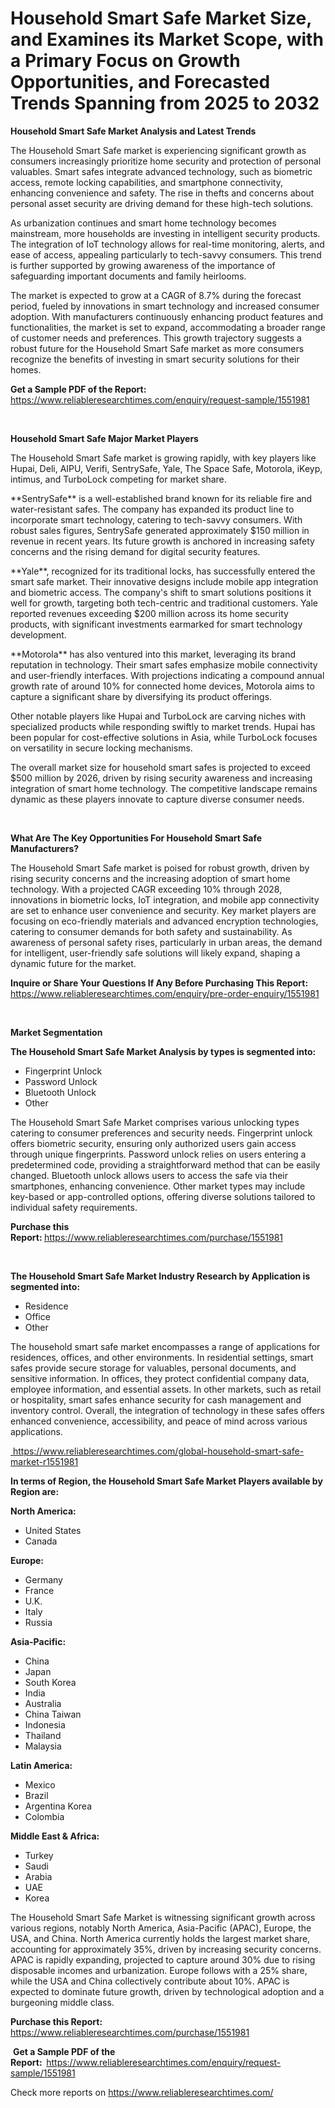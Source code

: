 <p><h1>Household Smart Safe Market Size, and Examines its Market Scope, with a Primary Focus on Growth Opportunities, and Forecasted Trends Spanning from 2025 to 2032</h1></p><p><strong>Household Smart Safe Market Analysis and Latest Trends</strong></p>
<p><p>The Household Smart Safe market is experiencing significant growth as consumers increasingly prioritize home security and protection of personal valuables. Smart safes integrate advanced technology, such as biometric access, remote locking capabilities, and smartphone connectivity, enhancing convenience and safety. The rise in thefts and concerns about personal asset security are driving demand for these high-tech solutions.</p><p>As urbanization continues and smart home technology becomes mainstream, more households are investing in intelligent security products. The integration of IoT technology allows for real-time monitoring, alerts, and ease of access, appealing particularly to tech-savvy consumers. This trend is further supported by growing awareness of the importance of safeguarding important documents and family heirlooms.</p><p>The market is expected to grow at a CAGR of 8.7% during the forecast period, fueled by innovations in smart technology and increased consumer adoption. With manufacturers continuously enhancing product features and functionalities, the market is set to expand, accommodating a broader range of customer needs and preferences. This growth trajectory suggests a robust future for the Household Smart Safe market as more consumers recognize the benefits of investing in smart security solutions for their homes.</p></p>
<p><strong>Get a Sample PDF of the Report:&nbsp;</strong> <a href="https://www.reliableresearchtimes.com/enquiry/request-sample/1551981?utm_campaign=2201&utm_medium=2&utm_source=Github&utm_content=ia&utm_term=05042025&utm_id=household-smart-safe">https://www.reliableresearchtimes.com/enquiry/request-sample/1551981</a></p>
<p>&nbsp;</p>
<p><strong>Household Smart Safe Major Market Players</strong></p>
<p><p>The Household Smart Safe market is growing rapidly, with key players like Hupai, Deli, AIPU, Verifi, SentrySafe, Yale, The Space Safe, Motorola, iKeyp, intimus, and TurboLock competing for market share.</p><p>**SentrySafe** is a well-established brand known for its reliable fire and water-resistant safes. The company has expanded its product line to incorporate smart technology, catering to tech-savvy consumers. With robust sales figures, SentrySafe generated approximately $150 million in revenue in recent years. Its future growth is anchored in increasing safety concerns and the rising demand for digital security features.</p><p>**Yale**, recognized for its traditional locks, has successfully entered the smart safe market. Their innovative designs include mobile app integration and biometric access. The company's shift to smart solutions positions it well for growth, targeting both tech-centric and traditional customers. Yale reported revenues exceeding $200 million across its home security products, with significant investments earmarked for smart technology development.</p><p>**Motorola** has also ventured into this market, leveraging its brand reputation in technology. Their smart safes emphasize mobile connectivity and user-friendly interfaces. With projections indicating a compound annual growth rate of around 10% for connected home devices, Motorola aims to capture a significant share by diversifying its product offerings.</p><p>Other notable players like Hupai and TurboLock are carving niches with specialized products while responding swiftly to market trends. Hupai has been popular for cost-effective solutions in Asia, while TurboLock focuses on versatility in secure locking mechanisms.</p><p>The overall market size for household smart safes is projected to exceed $500 million by 2026, driven by rising security awareness and increasing integration of smart home technology. The competitive landscape remains dynamic as these players innovate to capture diverse consumer needs.</p></p>
<p>&nbsp;</p>
<p><strong>What Are The Key Opportunities For Household Smart Safe Manufacturers?</strong></p>
<p><p>The Household Smart Safe market is poised for robust growth, driven by rising security concerns and the increasing adoption of smart home technology. With a projected CAGR exceeding 10% through 2028, innovations in biometric locks, IoT integration, and mobile app connectivity are set to enhance user convenience and security. Key market players are focusing on eco-friendly materials and advanced encryption technologies, catering to consumer demands for both safety and sustainability. As awareness of personal safety rises, particularly in urban areas, the demand for intelligent, user-friendly safe solutions will likely expand, shaping a dynamic future for the market.</p></p>
<p><strong>Inquire or Share Your Questions If Any Before Purchasing This Report:</strong> <a href="https://www.reliableresearchtimes.com/enquiry/pre-order-enquiry/1551981?utm_campaign=2201&utm_medium=2&utm_source=Github&utm_content=ia&utm_term=05042025&utm_id=household-smart-safe">https://www.reliableresearchtimes.com/enquiry/pre-order-enquiry/1551981</a></p>
<p>&nbsp;</p>
<p><strong>Market Segmentation</strong></p>
<p><strong>The Household Smart Safe Market Analysis by types is segmented into:</strong></p>
<p><ul><li>Fingerprint Unlock</li><li>Password Unlock</li><li>Bluetooth Unlock</li><li>Other</li></ul></p>
<p><p>The Household Smart Safe Market comprises various unlocking types catering to consumer preferences and security needs. Fingerprint unlock offers biometric security, ensuring only authorized users gain access through unique fingerprints. Password unlock relies on users entering a predetermined code, providing a straightforward method that can be easily changed. Bluetooth unlock allows users to access the safe via their smartphones, enhancing convenience. Other market types may include key-based or app-controlled options, offering diverse solutions tailored to individual safety requirements.</p></p>
<p><strong>Purchase this Report:&nbsp;</strong><a href="https://www.reliableresearchtimes.com/purchase/1551981?utm_campaign=2201&utm_medium=2&utm_source=Github&utm_content=ia&utm_term=05042025&utm_id=household-smart-safe">https://www.reliableresearchtimes.com/purchase/1551981</a></p>
<p>&nbsp;</p>
<p><strong>The Household Smart Safe Market Industry Research by Application is segmented into:</strong></p>
<p><ul><li>Residence</li><li>Office</li><li>Other</li></ul></p>
<p><p>The household smart safe market encompasses a range of applications for residences, offices, and other environments. In residential settings, smart safes provide secure storage for valuables, personal documents, and sensitive information. In offices, they protect confidential company data, employee information, and essential assets. In other markets, such as retail or hospitality, smart safes enhance security for cash management and inventory control. Overall, the integration of technology in these safes offers enhanced convenience, accessibility, and peace of mind across various applications.</p></p>
<p><a href="https://www.reliableresearchtimes.com/global-household-smart-safe-market-r1551981?utm_campaign=2201&utm_medium=2&utm_source=Github&utm_content=ia&utm_term=05042025&utm_id=household-smart-safe">&nbsp;https://www.reliableresearchtimes.com/global-household-smart-safe-market-r1551981</a></p>
<p><strong>In terms of Region, the Household Smart Safe Market Players available by Region are:</strong></p>
<p>
    <p> <strong> North America: </strong>
        <ul>
            <li>United States</li>
            <li>Canada</li>
        </ul>
        </p> 
    <p> <strong> Europe: </strong>
        <ul>
            <li>Germany</li>
            <li>France</li>
            <li>U.K.</li>
            <li>Italy</li>
            <li>Russia</li>
        </ul>
        </p> 
    <p> <strong> Asia-Pacific: </strong>
        <ul>
            <li>China</li>
            <li>Japan</li>
            <li>South Korea</li>
            <li>India</li>
            <li>Australia</li>
            <li>China Taiwan</li>
            <li>Indonesia</li>
            <li>Thailand</li>
            <li>Malaysia</li>
        </ul>
        </p> 
    <p> <strong> Latin America: </strong>
        <ul>
            <li>Mexico</li>
            <li>Brazil</li>
            <li>Argentina Korea</li>
            <li>Colombia</li>
        </ul>
        </p> 
    <p> <strong> Middle East & Africa: </strong>
        <ul>
            <li>Turkey</li>
            <li>Saudi</li>
            <li>Arabia</li>
            <li>UAE</li>
            <li>Korea</li>
        </ul>
    </p>
    </p>
<p><p>The Household Smart Safe Market is witnessing significant growth across various regions, notably North America, Asia-Pacific (APAC), Europe, the USA, and China. North America currently holds the largest market share, accounting for approximately 35%, driven by increasing security concerns. APAC is rapidly expanding, projected to capture around 30% due to rising disposable incomes and urbanization. Europe follows with a 25% share, while the USA and China collectively contribute about 10%. APAC is expected to dominate future growth, driven by technological adoption and a burgeoning middle class.</p></p>
<p><strong>Purchase this Report: </strong><a href="https://www.reliableresearchtimes.com/purchase/1551981?utm_campaign=2201&utm_medium=2&utm_source=Github&utm_content=ia&utm_term=05042025&utm_id=household-smart-safe">https://www.reliableresearchtimes.com/purchase/1551981</a></p>
<p>&nbsp;<strong>Get a Sample PDF of the Report:&nbsp;&nbsp;</strong><a href="https://www.reliableresearchtimes.com/enquiry/request-sample/1551981?utm_campaign=2201&utm_medium=2&utm_source=Github&utm_content=ia&utm_term=05042025&utm_id=household-smart-safe">https://www.reliableresearchtimes.com/enquiry/request-sample/1551981</a></p>
<p><strong></strong></p>
<p>Check more reports on <a href="https://www.reliableresearchtimes.com/?utm_campaign=2201&utm_medium=2&utm_source=Github&utm_content=ia&utm_term=05042025&utm_id=household-smart-safe">https://www.reliableresearchtimes.com/</a></p>